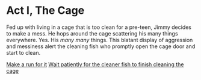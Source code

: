 # Act I, The Cage

Fed up with living in a cage that is too clean for a pre-teen, Jimmy
decides to make a mess. He hops around the cage scattering his many
things everywhere. Yes. His _many many_ things. This blatant display
of aggression and messiness alert the cleaning fish who promptly open
the cage door and start to clean.

   [Make a run for it](./3a.md)
   [Wait patiently for the cleaner fish to finish cleaning the cage](./3b.md)
